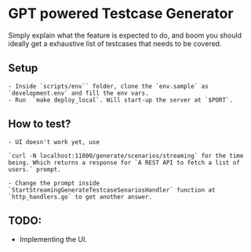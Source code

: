 # GPT powered Testcase Generator

Simply explain what the feature is expected to do, and boom you should ideally get a exhaustive list of testcases that needs to be covered. 


## Setup

    - Inside `scripts/env`` folder, clone the `env.sample` as `development.env` and fill the env vars.
    - Run  `make deploy_local`. Will start-up the server at `$PORT`.

## How to test?
    - UI doesn't work yet, use

    `curl -N localhost:11000/generate/scenarios/streaming` for the time being. Which returns a response for `A REST API to fetch a list of users.` prompt.

    - Change the prompt inside `StartStreamingGenerateTestcaseSenariosHandler` function at `http_handlers.go` to get another answer.

## TODO:
 - Implementing the UI.


